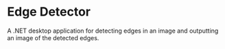 # Edge Detector
A .NET desktop application for detecting edges in an image and outputting an image of the detected edges.
